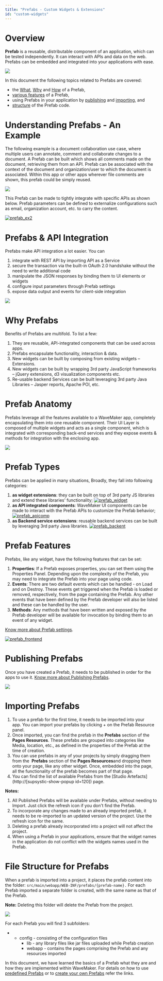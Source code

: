 ```yaml
---
title: "Prefabs - Custom Widgets & Extensions"
id: "custom-widgets"
---
```


# Overview

**Prefab** is a reusable, distributable component of an application, which can be tested independently. It can interact with APIs and data on the web. Prefabs can be embedded and integrated into your applications with ease.

[![](/learn/assets/prefab2.png)](/learn/assets/prefab2.png)

In this document the following topics related to Prefabs are covered:

- the [What](#prefabs-example), [Why](#prefab-benefits) and [How](#prefab-anatomy) of a Prefab,
- [various features](#prefab-features) of a Prefab,
- using Prefabs in your application by [publishing](#publishing-prefabs) and [importing](#importing-prefabs), and
- [structure](#files-prefabs) of the Prefab code.

# Understanding Prefabs - An Example

The following example is a document collaboration use case, where multiple users can annotate, comment and collaborate changes to a document. A Prefab can be built which shows all comments made on the document, retrieving them from an API. Prefab can be associated with the context of the document and organization/user to which the document is associated. Within this app or other apps wherever file comments are shown, this prefab could be simply reused.

[![](/learn/assets/prefab_ex1.png)](/learn/assets/prefab_ex1.png)

This Prefab can be made to tightly integrate with specific APIs as shown below. Prefab parameters can be defined to externalize configurations such as email, organization account, etc. to carry the content.

[![prefab_ex2](/learn/assets/prefab_ex2.png)](/learn/assets/prefab_ex2.png)

# Prefabs & API Integration

Prefabs make API integration a lot easier. You can

1. integrate with REST API by importing API as a Service
2. secure the transaction via the built-in OAuth 2.0 handshake without the need to write additional code
3. manipulate the JSON responses by binding them to UI elements or widgets
4. configure input parameters through Prefab settings
5. expose data output and events for client-side integration

[![](/learn/assets/prefab_api.png)](/learn/assets/prefab_api.png)

# Why Prefabs

Benefits of Prefabs are multifold. To list a few:

1. They are reusable, API-integrated components that can be used across apps.
2. Prefabs encapsulate functionality, interaction & data.
3. New widgets can be built by composing from existing widgets – Extensions.
4. New widgets can be built by wrapping 3rd party JavaScript frameworks – jQuery extensions, d3 visualization components etc.
5. Re-usable backend Services can be built leveraging 3rd party Java Libraries – Jasper reports, Apache POI, etc.

# Prefab Anatomy

Prefabs leverage all the features available to a WaveMaker app, completely encapsulating them into one reusable component. Their UI Layer is composed of multiple widgets and acts as a single component, which is integrated with corresponding back-end services and they expose events & methods for integration with the enclosing app.

[![](/learn/assets/prefab_anatomy.png)](/learn/assets/prefab_anatomy.png)

# Prefab Types

Prefabs can be applied in many situations, Broadly, they fall into following categories:

1. **as widget extensions**: they can be built on top of 3rd party JS libraries and extend these libraries' functionality; [![prefab_widget](/learn/assets/prefab_widget.png)](/learn/assets/prefab_widget.png)
2. **as API integrated components**: WaveMaker UI components can be made to interact with the Prefab APIs to customize the Prefab behavior; [![prefab_apicomp](/learn/assets/prefab_apicomp.png)](/learn/assets/prefab_apicomp.png)
3. **as Backend service extensions**: reusable backend services can be built by leveraging 3rd party Java libraries. [![prefab_backent](/learn/assets/prefab_backent.png)](/learn/assets/prefab_backent.png)

# Prefab Features

Prefabs, like any widget, have the following features that can be set:

1. **Properties**: If a Prefab exposes properties, you can set them using the Properties Panel. Depending upon the complexity of the Prefab, you may need to integrate the Prefab into your page using code.
2. **Events**: There are two default events which can be handled - on Load and on Destroy. These events get triggered when the Prefab is loaded or removed, respectively, from the page containing the Prefab. Any other events that have been defined by the Prefab developer will also be listed and these can be handled by the user.
3. **Methods**: Any methods that have been written and exposed by the Prefab developer will be available for invocation by binding them to an event of any widget.

[Know more about Prefab settings](/learn/app-development/widgets/creating-prefabs/#prefab-settings).

[![prefab_frontend](/learn/assets/prefab_frontend.png)](/learn/assets/prefab_frontend.png)

# Publishing Prefabs

Once you have created a Prefab, it needs to be published in order for the apps to use it. [Know more about Publishing Prefabs](/learn/app-development/widgets/creating-prefabs/#publish-prefab).

[![](/learn/assets/prefab_publish.png)](/learn/assets/prefab_publish.png)

# Importing Prefabs

1. To use a prefab for the first time, it needs to be imported into your app. You can import your prefabs by clicking + on the Prefab Resource panel.
2. Once imported, you can find the prefab in the **Prefabs** section of the **Pages Resources**. These prefabs are grouped into categories like Media, location, etc., as defined in the properties of the Prefab at the time of creation.
3. You can use prefabs in any of your projects by simply dragging them from the  **Prefabs** section of the **Pages Resources**and dropping them onto your page, like any other widget. Once, embedded into the page, all the functionality of the prefab becomes part of that page.
4. You can find the list of available Prefabs from the [Studio Artefacts](http://[supsystic-show-popup id=120]) page.

**Notes:**

1. All Published Prefabs will be available under Prefabs, without needing to Import. Just click the refresh icon if you don't find the Prefab.
2. To incorporate any changes made to an already imported prefab, it needs to be re-imported to an updated version of the project. Use the refresh icon for the same.
3. Deleting a prefab already incorporated into a project will not affect the project.
4. When using a Prefab in your applications, ensure that the widget names in the application do not conflict with the widgets names used in the Prefab.

# File Structure for Prefabs

When a prefab is imported into a project, it places the prefab content into the folder: `src/main/webapp/WEB-INF/prefabs/{prefab-name}.` For each Prefab imported a separate folder is created, with the same name as that of the Prefab.

**Note:** Deleting this folder will delete the Prefab from the project.

[![](/learn/assets/Prefab_Files.png)](/learn/assets/Prefab_Files.png)

For each Prefab you will find 3 subfolders:

- - config - consisting of the configuration files
    - lib - any library files like jar files uploaded while Prefab creation
    - webapp - contains the pages comprising the Prefab and any resources imported

In this document, we have learned the basics of a Prefab what they are and how they are implemented within WaveMaker. For details on how to use [predefined Prefabs](/learn/app-development/widgets/widget-library/#prefabs) or to [create your own Prefabs](/learn/app-development/custom-widgets/creating-prefabs/) refer the links.

